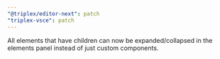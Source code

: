 ```yaml
---
"@triplex/editor-next": patch
"triplex-vsce": patch
---
```


All elements that have children can now be expanded/collapsed in the elements panel instead of just custom components.
